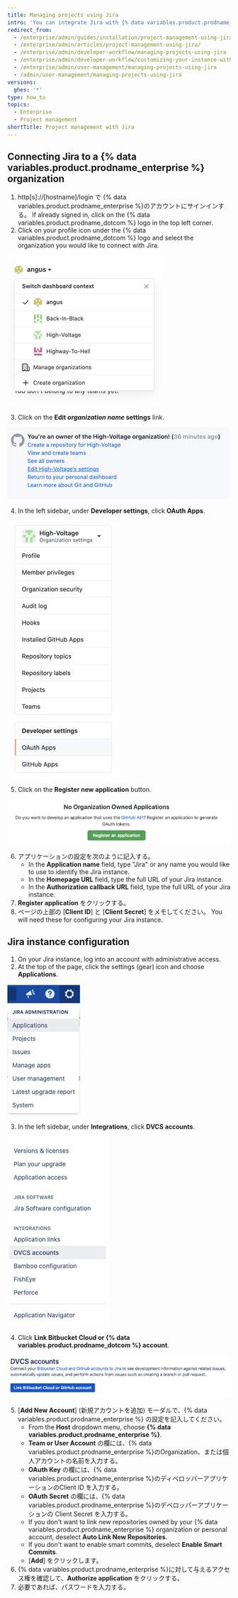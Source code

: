 ```yaml
---
title: Managing projects using Jira
intro: 'You can integrate Jira with {% data variables.product.prodname_enterprise %} for project management.'
redirect_from:
  - /enterprise/admin/guides/installation/project-management-using-jira/
  - /enterprise/admin/articles/project-management-using-jira/
  - /enterprise/admin/developer-workflow/managing-projects-using-jira
  - /enterprise/admin/developer-workflow/customizing-your-instance-with-integrations
  - /enterprise/admin/user-management/managing-projects-using-jira
  - /admin/user-management/managing-projects-using-jira
versions:
  ghes: '*'
type: how_to
topics:
  - Enterprise
  - Project management
shortTitle: Project management with Jira
---
```


## Connecting Jira to a {% data variables.product.prodname_enterprise %} organization

1. http[s]://[hostname]/login で {% data variables.product.prodname_enterprise %}のアカウントにサインインする。 If already signed in, click on the {% data variables.product.prodname_dotcom %} logo in the top left corner.
2. Click on your profile icon under the {% data variables.product.prodname_dotcom %} logo and select the organization you would like to connect with Jira.

  ![Select an organization](/assets/images/enterprise/orgs-and-teams/profile-select-organization.png)

3. Click on the **Edit _organization name_ settings** link.

  ![Edit organization settings](/assets/images/enterprise/orgs-and-teams/edit-organization-settings.png)

4. In the left sidebar, under **Developer settings**, click **OAuth Apps**.

  ![Select OAuth Apps](/assets/images/enterprise/orgs-and-teams/organization-dev-settings-oauth-apps.png)

5. Click on the **Register new application** button.

  ![Register new application button](/assets/images/enterprise/orgs-and-teams/register-oauth-application-button.png)

6. アプリケーションの設定を次のように記入する。
    - In the **Application name** field, type "Jira" or any name you would like to use to identify the Jira instance.
    - In the **Homepage URL** field, type the full URL of your Jira instance.
    - In the **Authorization callback URL** field, type the full URL of your Jira instance.
7. **Register application** をクリックする。
8. ページの上部の [**Client ID**] と [**Client Secret**] をメモしてください。 You will need these for configuring your Jira instance.

## Jira instance configuration

1. On your Jira instance, log into an account with administrative access.
2. At the top of the page, click the settings (gear) icon and choose **Applications**.

  ![Select Applications on Jira settings](/assets/images/enterprise/orgs-and-teams/jira/jira-applications.png)

3. In the left sidebar, under **Integrations**, click **DVCS accounts**.

  ![Jira Integrations menu - DVCS accounts](/assets/images/enterprise/orgs-and-teams/jira/jira-integrations-dvcs.png)

4. Click **Link Bitbucket Cloud or {% data variables.product.prodname_dotcom %} account**.

  ![Link GitHub account to Jira](/assets/images/enterprise/orgs-and-teams/jira/jira-link-github-account.png)

5. [**Add New Account**] (新規アカウントを追加) モーダルで、{% data variables.product.prodname_enterprise %} の設定を記入してください。
    - From the **Host** dropdown menu, choose **{% data variables.product.prodname_enterprise %}**.
    - **Team or User Account** の欄には、{% data variables.product.prodname_enterprise %}のOrganization、または個人アカウントの名前を入力する。
    - **OAuth Key** の欄には、{% data variables.product.prodname_enterprise %}のディベロッパーアプリケーションのClient ID を入力する。
    - **OAuth Secret** の欄には、{% data variables.product.prodname_enterprise %}のデベロッパーアプリケーションの Client Secret を入力する。
    - If you don't want to link new repositories owned by your {% data variables.product.prodname_enterprise %} organization or personal account, deselect **Auto Link New Repositories**.
    - If you don't want to enable smart commits, deselect **Enable Smart Commits**.
    - [**Add**] をクリックします。
6. {% data variables.product.prodname_enterprise %}に対して与えるアクセス権を確認して、**Authorize application** をクリックする。
7. 必要であれば、パスワードを入力する。
